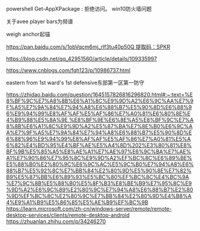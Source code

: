 ﻿
powershell
Get-AppXPackage : 拒绝访问。
win10防火墙问题

关于avee player
bars为频谱

weigh anchor起锚

https://pan.baidu.com/s/1obVqcm6mj_rlf3tu40p50Q 提取码：SPKR

https://blog.csdn.net/qq_42951560/article/details/109335997

https://www.cnblogs.com/fqh123/p/10986737.html

eastern from 1st ward's 1st defensive东部第一区第一防守

https://zhidao.baidu.com/question/1645157826816296820.html#:~:text=%E8%BF%9C%E7%A8%8B%E6%A1%8C%E9%9D%A2%E6%9C%AA%E7%9F%A5%E7%9A%84%E7%94%A8%E6%88%B7%E5%90%8D%E6%88%96%E9%94%99%E8%AF%AF%E5%AF%86%E7%A0%81%E6%80%8E%E4%B9%88%E5%8A%9E,%E8%BF%9E%E6%8E%A5%E8%BF%9C%E7%A8%8B%E6%A1%8C%E9%9D%A2%E5%87%BA%E7%8E%B0%E6%9C%AA%E7%9F%A5%E7%9A%84%E7%94%A8%E6%88%B7%E5%90%8D%E6%88%96%E9%94%99%E8%AF%AF%E5%AF%86%E7%A0%81%E5%A6%82%E4%BD%95%E4%BF%AE%E5%A4%8D%202%E3%80%81%E8%BF%9B%E5%85%A5%E8%AE%A1%E7%AE%97%E6%9C%BA%E7%AE%A1%E7%90%86%E7%95%8C%E9%9D%A2%EF%BC%8C%E6%89%BE%E5%88%B0%E2%80%9C%E6%9C%AC%E5%9C%B0%E7%94%A8%E6%88%B7%E5%92%8C%E7%BB%84%E2%80%9D%E5%90%8E%E7%82%B9%E5%87%BB%E6%89%93%E5%BC%80%EF%BC%8C%E4%BC%9A%E7%9C%8B%E5%88%B0%E5%8F%B3%E8%BE%B9%E7%95%8C%E9%9D%A2%E6%9C%89%E2%80%9C%E7%94%A8%E6%88%B7%E2%80%9D%EF%BC%8C%E2%80%9C%E7%BB%84%E2%80%9D%E4%B8%A4%E9%A1%B9%E5%86%85%E5%AE%B9%EF%BC%9B
https://learn.microsoft.com/zh-cn/windows-server/remote/remote-desktop-services/clients/remote-desktop-android
https://zhuanlan.zhihu.com/p/34246270